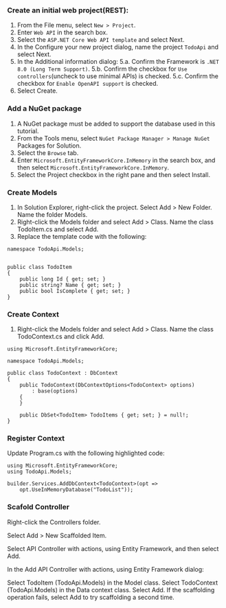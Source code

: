 ### Create an initial web project(REST):

1. From the File menu, select `New > Project`.
2. Enter `Web API` in the search box.
3. Select the `ASP.NET Core Web API template` and select Next.
4. In the Configure your new project dialog, name the project `TodoApi` and select Next.
5. In the Additional information dialog:
5.a. Confirm the Framework is `.NET 8.0 (Long Term Support)`.
5.b. Confirm the checkbox for `Use controllers`(uncheck to use minimal APIs) is checked.
5.c. Confirm the checkbox for `Enable OpenAPI support` is checked.
5. Select Create.

### Add a NuGet package

1. A NuGet package must be added to support the database used in this tutorial.
2. From the Tools menu, select `NuGet Package Manager > Manage NuGet` Packages for Solution.
3. Select the `Browse` tab.
4. Enter `Microsoft.EntityFrameworkCore.InMemory` in the search box, and then select `Microsoft.EntityFrameworkCore.InMemory`.
5. Select the Project checkbox in the right pane and then select Install.

### Create Models

1. In Solution Explorer, right-click the project. Select Add > New Folder. Name the folder Models.
2. Right-click the Models folder and select Add > Class. Name the class TodoItem.cs and select Add.
3. Replace the template code with the following:

```
namespace TodoApi.Models;


public class TodoItem
{
    public long Id { get; set; }
    public string? Name { get; set; }
    public bool IsComplete { get; set; }
}
```

### Create Context

1. Right-click the Models folder and select Add > Class. Name the class TodoContext.cs and click Add.

```
using Microsoft.EntityFrameworkCore;

namespace TodoApi.Models;

public class TodoContext : DbContext
{
    public TodoContext(DbContextOptions<TodoContext> options)
        : base(options)
    {
    }

    public DbSet<TodoItem> TodoItems { get; set; } = null!;
}
```

### Register Context

Update Program.cs with the following highlighted code:

```
using Microsoft.EntityFrameworkCore;
using TodoApi.Models;

builder.Services.AddDbContext<TodoContext>(opt =>
    opt.UseInMemoryDatabase("TodoList"));
```
### Scafold Controller

Right-click the Controllers folder.

Select Add > New Scaffolded Item.

Select API Controller with actions, using Entity Framework, and then select Add.

In the Add API Controller with actions, using Entity Framework dialog:

Select TodoItem (TodoApi.Models) in the Model class.
Select TodoContext (TodoApi.Models) in the Data context class.
Select Add.
If the scaffolding operation fails, select Add to try scaffolding a second time.